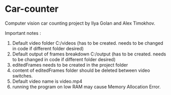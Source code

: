 # Car-counter
Computer vision car counting project by Ilya Golan and Alex Timokhov.

Important notes : 

1) Default video folder C:/videos (has to be created. needs to be changed in code if different folder desired)
2) Default output of frames breakdown C:/output (has to be created. needs to be changed in code if different folder desired)
3) editedFrames needs to be created in the project folder
4) content of editedFrames folder should be deleted between video switches.
5) Default video name is video.mp4
6) running the program on low RAM may cause Memory Allocation Error.
